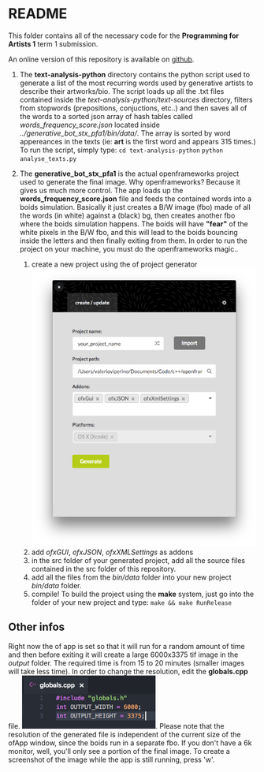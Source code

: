 # README

This folder contains all of the necessary code for the **Programming for Artists 1** term 1 submission.

An online version of this repository is available on [github](https://github.com/VVZen/MACA/tree/master/end-1-term-projects/pfa1/idea-1).

1. The **text-analysis-python** directory contains the python script used to generate a list of the most recurring words used by generative artists to describe their artworks/bio.
The script loads up all the .txt files contained inside the *text-analysis-python/text-sources* directory, filters from stopwords (prepositions, conjuctions, etc..) and then saves all of the words to a sorted json array of hash tables called *words_frequency_score.json* located inside *../generative_bot_stx_pfa1/bin/data/*.
The array is sorted by word appereances in the texts (ie: **art** is the first word and appears 315 times.)
To run the script, simply type:
    ```cd text-analysis-python```
    ```python analyse_texts.py``` 

2. The **generative_bot_stx_pfa1** is the actual openframeworks project used to generate the final image.
Why openframeworks? Because it gives us much more control. 
The app loads up the **words_frequency_score.json** file and feeds the contained words into a boids simulation. 
Basically it just creates a B/W image (fbo) made of all the words (in white) against a (black) bg, then creates another fbo where the boids simulation happens. The boids will have **"fear"** of the white pixels in the B/W fbo, and this will lead to the boids bouncing inside the letters and then finally exiting from them. 
In order to run the project on your machine, you must do the openframeworks magic.. 
    1. create a new project using the of project generator
    ![generate_project](generate_project.png)
    2. add *ofxGUI*, *ofxJSON*, *ofxXMLSettings* as addons
    3. in the src folder of your generated project, add all the source files contained in the src folder of this repository.
    4. add all the files from the *bin/data* folder into your new project *bin/data* folder.
    5. compile!
To build the project using the **make** system, just go into the folder of your new project and type:
    ```make && make RunRelease```

## Other infos
Right now the of app is set so that it will run for a random amount of time and then before exiting it will create a large 6000x3375 tif image in the *output* folder. The required time is from 15 to 20 minutes (smaller images will take less time).
In order to change the resolution, edit the **globals.cpp** file.
![globals.cpp](globals.png).
Please note that the resolution of the generated file is independent of the current size of the ofApp window, since the boids run in a separate fbo. If you don't have a 6k monitor, well, you'll only see a portion of the final image.
To create a screenshot of the image while the app is still running, press 'w'. 
